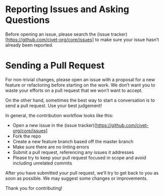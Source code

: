 # Reporting Issues and Asking Questions

Before opening an issue, please search the (issue tracker)[https://github.com/civet-org/core/issues] to make sure your issue hasn’t already been reported.

# Sending a Pull Request

For non-trivial changes, please open an issue with a proposal for a new feature or refactoring before starting on the work. We don’t want you to waste your efforts on a pull request that we won’t want to accept.

On the other hand, sometimes the best way to start a conversation is to send a pull request. Use your best judgement!

In general, the contribution workflow looks like this:

- Open a new issue in the (issue tracker)[https://github.com/civet-org/core/issues]
- Fork the repo
- Create a new feature branch based off the master branch
- Make sure there are no linting errors
- Submit a pull request, referencing any issues it addresses
- Please try to keep your pull request focused in scope and avoid including unrelated commits

After you have submitted your pull request, we’ll try to get back to you as soon as possible. We may suggest some changes or improvements.

Thank you for contributing!
